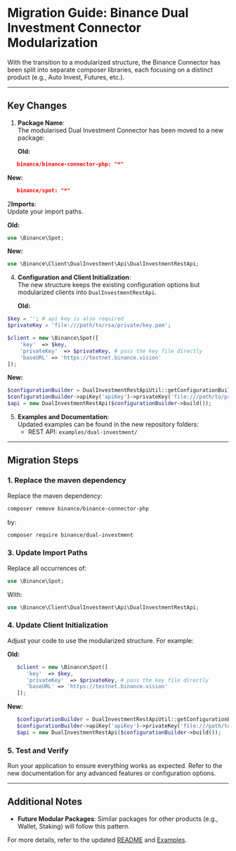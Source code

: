 # Migration Guide: Binance Dual Investment Connector Modularization

With the transition to a modularized structure, the Binance Connector has been split into separate composer libraries, each focusing on a distinct product (e.g., Auto Invest, Futures, etc.). 

---

## Key Changes

1. **Package Name**:  
   The modularised Dual Investment Connector has been moved to a new package:

   **Old:**
```json
   binance/binance-connector-php: "*"
```
   **New:**
```json
   binance/spot: "*"
```

2**Imports**:  
   Update your import paths.

   **Old:**

```php
use \Binance\Spot;
```

   **New:**

```php
use \Binance\Client\DualInvestment\Api\DualInvestmentRestApi;
```

4. **Configuration and Client Initialization**:  
   The new structure keeps the existing configuration options but modularized clients into `DualInvestmentRestApi`.

   **Old:**

```php
$key = ''; # api key is also required
$privateKey = 'file:///path/to/rsa/private/key.pem';

$client = new \Binance\Spot([
    'key'  => $key,
    'privateKey'  => $privateKey, # pass the key file directly
    'baseURL' => 'https://testnet.binance.vision'
]);
```

   **New:**

```php
$configurationBuilder = DualInvestmentRestApiUtil::getConfigurationBuilder();
$configurationBuilder->apiKey('apiKey')->privateKey('file:///path/to/private.key');
$api = new DualInvestmentRestApi($configurationBuilder->build());
```

5. **Examples and Documentation**:  
   Updated examples can be found in the new repository folders:
    - REST API: `examples/dual-investment/`

---

## Migration Steps

### 1. Replace the maven dependency

Replace the maven dependency:

```bash
composer remove binance/binance-connector-php
```

by:

```bash
composer require binance/dual-investment
```

### 3. Update Import Paths

Replace all occurrences of:

```php
use \Binance\Spot;
```

With:

```php
use \Binance\Client\DualInvestment\Api\DualInvestmentRestApi;
```

### 4. Update Client Initialization

Adjust your code to use the modularized structure. For example:

**Old:**

```php
   $client = new \Binance\Spot([
      'key'  => $key,
      'privateKey'  => $privateKey, # pass the key file directly
      'baseURL' => 'https://testnet.binance.vision'
   ]);
```

**New:**

```php
   $configurationBuilder = DualInvestmentRestApiUtil::getConfigurationBuilder();
   $configurationBuilder->apiKey('apiKey')->privateKey('file:///path/to/private.key');
   $api = new DualInvestmentRestApi($configurationBuilder->build());
```

### 5. Test and Verify

Run your application to ensure everything works as expected. Refer to the new documentation for any advanced features or configuration options.

---

## Additional Notes

- **Future Modular Packages**: Similar packages for other products (e.g., Wallet, Staking) will follow this pattern.

For more details, refer to the updated [README](../../README.md) and [Examples](../../../../examples/).